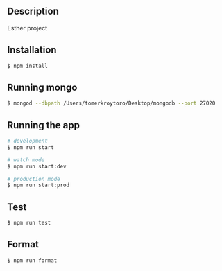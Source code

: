 ## Description
Esther project

## Installation

```bash
$ npm install
```

## Running mongo
```bash
$ mongod --dbpath /Users/tomerkroytoro/Desktop/mongodb --port 27020
```

## Running the app

```bash
# development
$ npm run start

# watch mode
$ npm run start:dev

# production mode
$ npm run start:prod
```

## Test

```bash
$ npm run test
```

## Format
```bash
$ npm run format
```